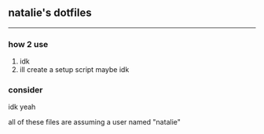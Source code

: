 ## natalie's dotfiles

---
### how 2 use
1. idk
2. ill create a setup script maybe  idk

### consider
idk yeah

all of these files are assuming a user named "natalie"
